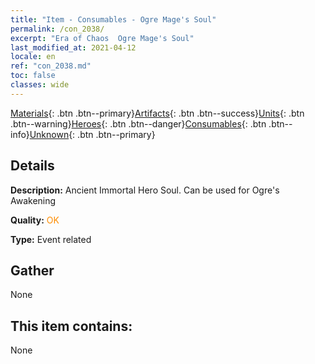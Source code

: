 ```yaml
---
title: "Item - Consumables - Ogre Mage's Soul"
permalink: /con_2038/
excerpt: "Era of Chaos  Ogre Mage's Soul"
last_modified_at: 2021-04-12
locale: en
ref: "con_2038.md"
toc: false
classes: wide
---
```

 [Materials](/){: .btn .btn--primary}[Artifacts](/Artifacts/){: .btn .btn--success}[Units](/Units/){: .btn .btn--warning}[Heroes](/Heroes/){: .btn .btn--danger}[Consumables](/Consumables/){: .btn .btn--info}[Unknown](/Unknown/){: .btn .btn--primary}

## Details
 **Description:** Ancient Immortal Hero Soul. Can be used for Ogre's Awakening

 **Quality:** <span style="color: #FF8C00">OK</span>

 **Type:** Event related

## Gather

  None

## This item contains:

  None

